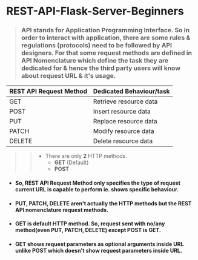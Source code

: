 # REST-API-Flask-Server-Beginners

> ### API stands for Application Programming Interface. So in order to interact with application, there are some rules & regulations (protocols) need to be followed by API designers. For that some request methods are defined in API Nomenclature which define the task they are dedicated for & hence the third party users will know about request URL & it's usage.

REST API Request Method | Dedicated Behaviour/task
------------ | -------------
GET | Retrieve resource data
POST | Insert resource data
PUT | Replace resource data
PATCH | Modify resource data
DELETE | Delete resource data

>> * There are only **2** HTTP methods.
>>    * **GET** (Default)
>>    * **POST**

* #### So, REST API Request Method only specifies the type of request current URL is capable to perform ie. shows specific behaviour.
* #### PUT, PATCH, DELETE aren't actually the HTTP methods but the REST API nomenclature request methods.
* #### GET is default HTTP method. So, request sent with no/any method(even PUT, PATCH, DELETE) except POST is GET.
* #### GET shows request parameters as optional arguments inside URL unlike POST which doesn't show request parameters inside URL.
